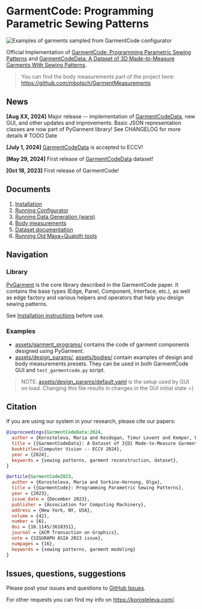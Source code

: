 # GarmentCode: Programming Parametric Sewing Patterns

![Examples of garments sampled from GarmentCode configurator](https://github.com/maria-korosteleva/GarmentCode/raw/main/assets/img/header.png)

Official Implementation of [GarmentCode: Programming Parametric Sewing Patterns](https://igl.ethz.ch/projects/garmentcode/) and [GarmentCodeData: A Dataset of 3D Made-to-Measure Garments With Sewing Patterns](https://igl.ethz.ch/projects/GarmentCodeData/).

> You can find the body measurements part of the project here: https://github.com/mbotsch/GarmentMeasurements 

## News

**[Aug XX, 2024]** Major release -- implementation of [GarmentCodeData](https://igl.ethz.ch/projects/GarmentCodeData/), new GUI, and other updates and improvements. Basic JSON representation classes are now part of PyGarment library! See CHANGELOG for more details # TODO Date

**[July 1, 2024]** [GarmentCodeData](https://igl.ethz.ch/projects/GarmentCodeData/) is accepted to ECCV!

**[May 29, 2024]** First release of [GarmentCodeData](https://doi.org/10.3929/ethz-b-000673889) dataset!

**[Oct 18, 2023]** First release of GarmentCode!

## Documents

1. [Installation](https://github.com/maria-korosteleva/GarmentCode/blob/main/docs/Installation.md)
2. [Running Configurator](https://github.com/maria-korosteleva/GarmentCode/blob/main/docs/Running_garmentcode.md) 
3. [Running Data Generation (warp)](https://github.com/maria-korosteleva/GarmentCode/blob/main/docs/Running_data_generation.md) 
3. [Body measurements](https://github.com/maria-korosteleva/GarmentCode/blob/main/docs/Body%20Measurements%20GarmentCode.pdf)
4. [Dataset documentation](https://www.research-collection.ethz.ch/handle/20.500.11850/673889)
3. [Running Old Maya+Qualoth tools](https://github.com/maria-korosteleva/GarmentCode/blob/main/docs/Running_Maya_Qualoth.md) 

## Navigation

### Library

[PyGarment](https://github.com/maria-korosteleva/GarmentCode/tree/main/pygarment) is the core library described in the GarmentCode paper. It contains the base types (Edge, Panel, Component, Interface, etc.), as well as edge factory and various helpers and operators that help you design sewing patterns.  

See [Installation instructions](https://github.com/maria-korosteleva/GarmentCode/tree/main/docs/Installation.md) before use.

### Examples

* [assets/garment_programs/](https://github.com/maria-korosteleva/GarmentCode/tree/main/assets/garment_programs/) contains the code of garment components designed using PyGarment. 
* [assets/design_params/](https://github.com/maria-korosteleva/GarmentCode/tree/main/assets/design_params/), [assets/bodies/](https://github.com/maria-korosteleva/GarmentCode/tree/main/assets/bodies/) contain examples of design and body measurements presets. They can be used in both GarmentCode GUI and `test_garmentcode.py` script.

> NOTE: [assets/design_params/default.yaml](https://github.com/maria-korosteleva/GarmentCode/blob/main/assets/design_params/default.yaml) is the setup used by GUI on load. Changing this file results in changes in the GUI initial state =) 


## Citation

If you are using our system in your research, please cite our papers:

```bibtex
@inproceedings{GarmentCodeData:2024,
  author = {Korosteleva, Maria and Kesdogan, Timur Levent and Kemper, Fabian and Wenninger, Stephan and Koller, Jasmin and Zhang, Yuhan and Botsch, Mario and Sorkine-Hornung, Olga},
  title = {{GarmentCodeData}: A Dataset of 3{D} Made-to-Measure Garments With Sewing Patterns},
  booktitle={Computer Vision -- ECCV 2024},
  year = {2024},
  keywords = {sewing patterns, garment reconstruction, dataset},
}
```

```bibtex
@article{GarmentCode2023,
  author = {Korosteleva, Maria and Sorkine-Hornung, Olga},
  title = {{GarmentCode}: Programming Parametric Sewing Patterns},
  year = {2023},
  issue_date = {December 2023},
  publisher = {Association for Computing Machinery},
  address = {New York, NY, USA},
  volume = {42},
  number = {6},
  doi = {10.1145/3618351},
  journal = {ACM Transaction on Graphics},
  note = {SIGGRAPH ASIA 2023 issue},
  numpages = {16},
  keywords = {sewing patterns, garment modeling}
}
```

## Issues, questions, suggestions

Please post your issues and questions to [GitHub Issues](https://github.com/maria-korosteleva/GarmentCode/issues).

For other requests you can find my info on https://korosteleva.com/.  


